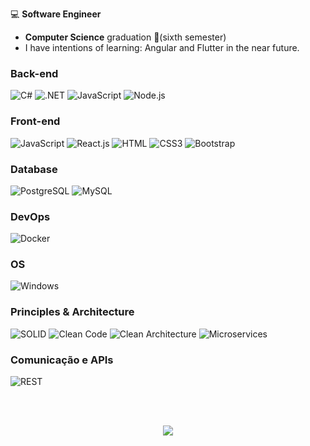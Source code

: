 💻 **Software Engineer**
- **Computer Science** graduation 🔁(sixth semester)
- I have intentions of learning: Angular and Flutter in the near future.

<div align="center">

</div>

### Back-end
![C#](https://img.shields.io/badge/C%23-239120?style=flat-square&logo=c-sharp&logoColor=white)
![.NET](https://img.shields.io/badge/.NET-5C2D91?style=flat-square&logo=.net&logoColor=white)
![JavaScript](https://img.shields.io/badge/JavaScript-F7DF1E?style=flat-square&logo=javascript&logoColor=black)
![Node.js](https://img.shields.io/badge/Node.js-339933?style=flat-square&logo=node.js&logoColor=white)


### Front-end
![JavaScript](https://img.shields.io/badge/JavaScript-F7DF1E?style=flat-square&logo=javascript&logoColor=black)
![React.js](https://img.shields.io/badge/React.js-0081CB?style=flat-square&logo=react&logoColor=61DAFB)
![HTML](https://img.shields.io/badge/HTML5-E34F26?style=flat-square&logo=html5&logoColor=white)
![CSS3](https://img.shields.io/badge/CSS3-1572B6?style=flat-square&logo=css3&logoColor=white)
![Bootstrap](https://img.shields.io/badge/Bootstrap-563D7C?style=flat-square&logo=bootstrap&logoColor=white)

### Database
![PostgreSQL](https://img.shields.io/badge/PostgreSQL-4169E1?style=flat-square&logo=postgresql&logoColor=white)
![MySQL](https://img.shields.io/badge/MySQL-005C84?style=flat-square&logo=mysql&logoColor=white)

### DevOps
![Docker](https://img.shields.io/badge/Docker-0CC1F3?style=flat-square&logo=docker&logoColor=white)

### OS
![Windows](https://img.shields.io/badge/Windows-0078D4?style=flat-square&logo=windows&logoColor=white)

### Principles & Architecture
![SOLID](https://img.shields.io/badge/SOLID-000000?style=flat-square&logo=solid&logoColor=white)
![Clean Code](https://img.shields.io/badge/Clean_Code-000000?style=flat-square&logo=clean-code&logoColor=white)
![Clean Architecture](https://img.shields.io/badge/Clean_Architecture-000000?style=flat-square&logo=clean-architecture&logoColor=white)
![Microservices](https://img.shields.io/badge/Microservices-000000?style=flat-square&logo=microservices&logoColor=white)

### Comunicação e APIs
![REST](https://img.shields.io/badge/REST-000000?style=flat-square&logo=rest&logoColor=white)

<br><br>

<div align="center"> 
 <a href="mailto:davisiqueirat@gmail.com"><img src="https://img.shields.io/badge/-Gmail-%23333?style=for-the-badge&logo=gmail&logoColor=white" target="_blank"></a>
</div>
</div>
